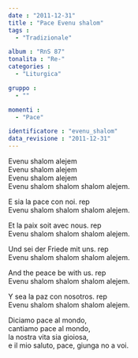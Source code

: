 ```yaml
---
date : "2011-12-31"
title : "Pace Evenu shalom"
tags : 
  - "Tradizionale"

album : "RnS 87"
tonalita : "Re-"
categories : 
  - "Liturgica"

gruppo : 
  - ""

momenti : 
  - "Pace"

identificatore : "evenu_shalom"
data_revisione : "2011-12-31"
---
```

  
  
Evenu shalom alejem  
Evenu shalom alejem  
Evenu shalom alejem  
Evenu shalom shalom shalom alejem.  
  
  
  
E sia la pace con noi. rep  
Evenu shalom shalom shalom alejem.  
  
  
  
Et la paix soit avec nous. rep  
Evenu shalom shalom shalom alejem.  
  
  
  
Und sei der Friede mit uns. rep  
Evenu shalom shalom shalom alejem.  
  
  
  
And the peace be with us. rep  
Evenu shalom shalom shalom alejem.  
  
  
  
Y sea la paz con nosotros. rep  
Evenu shalom shalom shalom alejem.  
  
  
Diciamo pace al mondo,  
cantiamo pace al mondo,  
la nostra vita sia gioiosa,  
e il mio saluto, pace, giunga no a voi.  
  
  
  
